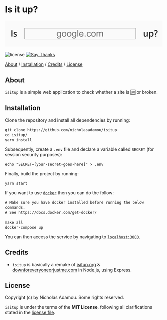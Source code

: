 # Is it up?

![project preview](isitup.png)

![license](https://img.shields.io/apm/l/vim-mode.svg)
[![Say Thanks](https://img.shields.io/badge/say-thanks-ff69b4.svg)](https://saythanks.io/to/NicholasAdamou)

[About](#about) / [Installation](#installation) / [Credits](#credits) / [License](#license)

## About

`isitup` is a simple web application to check whether a site is 🆙 or broken.

## Installation

Clone the repository and install all dependencies by running:

```
git clone https://github.com/nicholasadamou/isitup
cd isitup/
yarn install
```

Subsequently, create a `.env` file and declare a variable called `SECRET` (for session security purposes):

```
echo "SECRET=[your-secret-goes-here]" > .env
```

Finally, build the project by running:

```
yarn start
```

If you want to use [`docker`](https://docker.com) then  you can do the follow:

```
# Make sure you have docker installed before running the below commands.
# See https://docs.docker.com/get-docker/

make all
docker-compose up
```

You can then access the service by navigating to [`localhost:3000`](http://localhost:3000/).

## Credits

- `isitup` is basically a remake of [isitup.org](https://github.com/sjparkinson/isitup.org) & [downforeveryoneorjustme.com](http://downforeveryoneorjustme.com) in Node.js, using Express.

## License

Copyright (c) by Nicholas Adamou. Some rights reserved.

`isitup` is under the terms of the **MIT License**, following all clarifications stated in the [license file](license.md).

